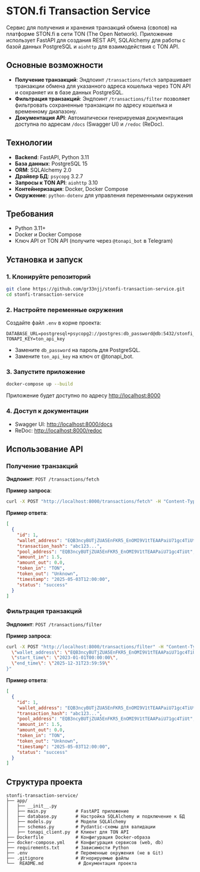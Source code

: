# STON.fi Transaction Service

Сервис для получения и хранения транзакций обмена (свопов) на платформе STON.fi в сети TON (The Open Network). Приложение использует FastAPI для создания REST API, SQLAlchemy для работы с базой данных PostgreSQL и `aiohttp` для взаимодействия с TON API.

## Основные возможности
- **Получение транзакций**: Эндпоинт `/transactions/fetch` запрашивает транзакции обмена для указанного адреса кошелька через TON API и сохраняет их в базе данных PostgreSQL.
- **Фильтрация транзакций**: Эндпоинт `/transactions/filter` позволяет фильтровать сохраненные транзакции по адресу кошелька и временному диапазону.
- **Документация API**: Автоматически генерируемая документация доступна по адресам `/docs` (Swagger UI) и `/redoc` (ReDoc).

## Технологии
- **Backend**: FastAPI, Python 3.11
- **База данных**: PostgreSQL 15
- **ORM**: SQLAlchemy 2.0
- **Драйвер БД**: `psycopg` 3.2.7
- **Запросы к TON API**: `aiohttp` 3.10
- **Контейнеризация**: Docker, Docker Compose
- **Окружение**: `python-dotenv` для управления переменными окружения

## Требования
- Python 3.11+
- Docker и Docker Compose
- Ключ API от TON API (получите через `@tonapi_bot` в Telegram)

## Установка и запуск

### 1. Клонируйте репозиторий
```bash
git clone https://github.com/gr33njj/stonfi-transaction-service.git
cd stonfi-transaction-service
```

### 2. Настройте переменные окружения

Создайте файл `.env` в корне проекта:

```env
DATABASE_URL=postgresql+psycopg2://postgres:db_password@db:5432/stonfi_db
TONAPI_KEY=ton_api_key
```

- Замените `db_password` на пароль для PostgreSQL.
- Замените `ton_api_key` на ключ от @tonapi_bot.

### 3. Запустите приложение

```bash
docker-compose up --build
```

Приложение будет доступно по адресу [http://localhost:8000](http://localhost:8000)

### 4. Доступ к документации

- Swagger UI: [http://localhost:8000/docs](http://localhost:8000/docs)  
- ReDoc: [http://localhost:8000/redoc](http://localhost:8000/redoc)

## Использование API

### Получение транзакций

**Эндпоинт**: `POST /transactions/fetch`

**Пример запроса**:

```bash
curl -X POST "http://localhost:8000/transactions/fetch" -H "Content-Type: application/json" -d "{"wallet_address": "EQB3ncyBUTjZUA5EnFKR5_EnOMI9V1tTEAAPaiU71gc4TiUt"}"
```

**Пример ответа**:

```json
[
  {
    "id": 1,
    "wallet_address": "EQB3ncyBUTjZUA5EnFKR5_EnOMI9V1tTEAAPaiU71gc4TiUt",
    "transaction_hash": "abc123...",
    "pool_address": "EQB3ncyBUTjZUA5EnFKR5_EnOMI9V1tTEAAPaiU71gc4TiUt",
    "amount_in": 1.5,
    "amount_out": 0.0,
    "token_in": "TON",
    "token_out": "Unknown",
    "timestamp": "2025-05-03T12:00:00",
    "status": "success"
  }
]
```

### Фильтрация транзакций

**Эндпоинт**: `POST /transactions/filter`

**Пример запроса**:

```bash
curl -X POST "http://localhost:8000/transactions/filter" -H "Content-Type: application/json" -d "{
  \"wallet_address\": \"EQB3ncyBUTjZUA5EnFKR5_EnOMI9V1tTEAAPaiU71gc4TiUt\",
  \"start_time\": \"2023-01-01T00:00:00\",
  \"end_time\": \"2025-12-31T23:59:59\"
}"
```

**Пример ответа**:

```json
[
  {
    "id": 1,
    "wallet_address": "EQB3ncyBUTjZUA5EnFKR5_EnOMI9V1tTEAAPaiU71gc4TiUt",
    "transaction_hash": "abc123...",
    "pool_address": "EQB3ncyBUTjZUA5EnFKR5_EnOMI9V1tTEAAPaiU71gc4TiUt",
    "amount_in": 1.5,
    "amount_out": 0.0,
    "token_in": "TON",
    "token_out": "Unknown",
    "timestamp": "2025-05-03T12:00:00",
    "status": "success"
  }
]
```

## Структура проекта

```
stonfi-transaction-service/
├── app/
│   ├── __init__.py
│   ├── main.py           # FastAPI приложение
│   ├── database.py       # Настройка SQLAlchemy и подключение к БД
│   ├── models.py         # Модели SQLAlchemy
│   ├── schemas.py        # Pydantic-схемы для валидации
│   ├── tonapi_client.py  # Клиент для TON API
├── Dockerfile            # Конфигурация Docker-образа
├── docker-compose.yml    # Конфигурация сервисов (web, db)
├── requirements.txt      # Зависимости Python
├── .env                  # Переменные окружения (не в Git)
├── .gitignore            # Игнорируемые файлы
└──  README.md             # Документация проекта
```
